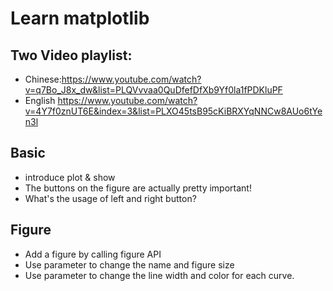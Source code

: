 # Learn matplotlib

## Two Video playlist:
- Chinese:https://www.youtube.com/watch?v=q7Bo_J8x_dw&list=PLQVvvaa0QuDfefDfXb9Yf0la1fPDKluPF
- English https://www.youtube.com/watch?v=4Y7f0znUT6E&index=3&list=PLXO45tsB95cKiBRXYqNNCw8AUo6tYen3l

## Basic
- introduce plot & show
- The buttons on the figure are actually pretty important!
- What's the usage of left and right button?

## Figure
- Add a figure by calling figure API
- Use parameter to change the name and figure size
- Use parameter to change the line width and color for each curve.